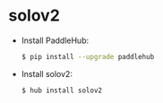 # solov2
* Install PaddleHub: 

    ```bash
    $ pip install --upgrade paddlehub
    ```

* Install solov2: 

    ```bash
    $ hub install solov2
    ```

